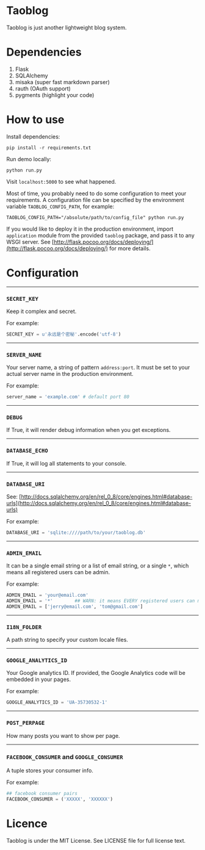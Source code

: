 Taoblog
=======

Taoblog is just another lightweight blog system.


Dependencies
===========

1. Flask
2. SQLAlchemy
3. misaka (super fast markdown parser)
4. rauth (OAuth support)
5. pygments (highlight your code)


How to use
===========

Install dependencies:

    pip install -r requirements.txt

Run demo locally:

    python run.py

Visit `localhost:5000` to see what happened.

Most of time, you probably need to do some configuration to meet your
requirements. A configuration file can be specified by the environment
variable `TAOBLOG_CONFIG_PATH`, for example:

    TAOBLOG_CONFIG_PATH="/absolute/path/to/config_file" python run.py

If you would like to deploy it in the production environment, import
`application` module from the provided `taoblog` package, and pass it
to any WSGI server. See
[http://flask.pocoo.org/docs/deploying/](http://flask.pocoo.org/docs/deploying/)
for more details.


Configuration
=============

--------------------------

### `SECRET_KEY`

Keep it complex and secret.

For example:

```python
SECRET_KEY = u'永远是个密秘'.encode('utf-8')
```



--------------------------

### `SERVER_NAME`

Your server name, a string of pattern `address:port`. It must be set
to your actual server name in the production environment.

For example:

```python
server_name = 'example.com' # default port 80
```



--------------------------

### `DEBUG`

If True, it will render debug information when you get exceptions.




--------------------------

### `DATABASE_ECHO`

If True, it will log all statements to your console.





--------------------------

### `DATABASE_URI`

See: [http://docs.sqlalchemy.org/en/rel_0_8/core/engines.html#database-urls](http://docs.sqlalchemy.org/en/rel_0_8/core/engines.html#database-urls)

For example:

```python
DATABASE_URI = 'sqlite:////path/to/your/taoblog.db'
```




--------------------------

### `ADMIN_EMAIL`

It can be a single email string or a list of email string, or a single
`*`, which means all registered users can be admin.

For example:

```python
ADMIN_EMAIL = 'your@email.com'
ADMIN_EMAIL = '*'        ## WARN: it means EVERY registered users can manage your blog
ADMIN_EMAIL = ['jerry@email.com', 'tom@gmail.com']
```



--------------------------

### `I18N_FOLDER`

A path string to specify your custom locale files.




--------------------------

### `GOOGLE_ANALYTICS_ID`

Your Google analytics ID. If provided, the Google Analytics code will
be embedded in your pages.

For example:

```python
GOOGLE_ANALYTICS_ID = 'UA-35730532-1'
```


--------------------------

### `POST_PERPAGE`

How many posts you want to show per page.



--------------------------

### `FACEBOOK_CONSUMER` and `GOOGLE_CONSUMER`

A tuple stores your consumer info.

For example:

```python
## facebook consumer pairs
FACEBOOK_CONSUMER = ('XXXXX', 'XXXXXX')
```

Licence
=======

Taoblog is under the MIT License. See LICENSE file for full license text.
